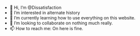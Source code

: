 - 👋 Hi, I’m @Dissatisfaction
- 👀 I’m interested in alternate history
- 🌱 I’m currently learning how to use everything on this website.
- 💞️ I’m looking to collaborate on nothing much really.
- 📫 How to reach me: On here is fine.

<!---
Dissatisfaction/Dissatisfaction is a ✨ special ✨ repository because its `README.md` (this file) appears on your GitHub profile.
You can click the Preview link to take a look at your changes.
--->
